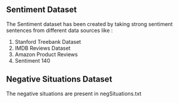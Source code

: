 ## Sentiment Dataset ##

The Sentiment dataset has been created by taking strong sentiment sentences from different data sources like :
1. Stanford Treebank Dataset
2. IMDB Reviews Dataset
3. Amazon Product Reviews
4. Sentiment 140

## Negative Situations Dataset ##

The negative situations are present in negSituations.txt
